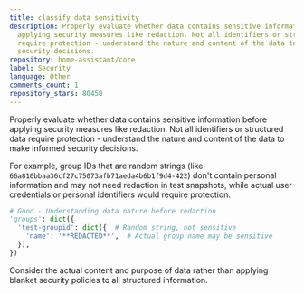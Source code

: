 ```yaml
---
title: classify data sensitivity
description: Properly evaluate whether data contains sensitive information before
  applying security measures like redaction. Not all identifiers or structured data
  require protection - understand the nature and content of the data to make informed
  security decisions.
repository: home-assistant/core
label: Security
language: Other
comments_count: 1
repository_stars: 80450
---
```


Properly evaluate whether data contains sensitive information before applying security measures like redaction. Not all identifiers or structured data require protection - understand the nature and content of the data to make informed security decisions.

For example, group IDs that are random strings (like `66a810bbaa36cf27c75073afb71aeda4b6b1f9d4-422`) don't contain personal information and may not need redaction in test snapshots, while actual user credentials or personal identifiers would require protection.

```python
# Good - Understanding data nature before redaction
'groups': dict({
  'test-groupid': dict({  # Random string, not sensitive
    'name': '**REDACTED**',  # Actual group name may be sensitive
  }),
})
```

Consider the actual content and purpose of data rather than applying blanket security policies to all structured information.